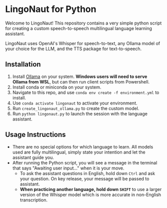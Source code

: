 # LingoNaut for Python
Welcome to LingoNaut! This repository contains a very simple python script for creating a custom speech-to-speech multilingual language learning assistant.

LingoNaut uses OpenAI's Whisper for speech-to-text, any Ollama model of your choice for the LLM, and the TTS package for text-to-speech.

## Installation
1. Install [Ollama](https://ollama.ai/) on your system. **Windows users will need to serve Ollama from WSL**, but can then run client scripts from Powershell.
2. Install conda or miniconda on your system.
3. Navigate to this repo, and use `conda env create -f environment.yml` to install.
4. Use `conda activate lingonaut` to activate your environment.
5. Run `create_lingonaut_ollama.py` to create the custom model.
6. Run `python lingonaut.py` to launch the session with the language assistant.

## Usage Instructions
- There are no special options for which language to learn. All models used are fully multilingual, simply state your intention and let the assistant guide you.
- After running the Python script, you will see a message in the terminal that says "Awaiting user input..." when it is your move.
  - To ask the assistant questions in English, hold down `Ctrl` and ask your question. On key release, your message will be passed to assistant.
  - **When practicing another language, hold down `SHIFT`** to use a larger version of the Whisper model which is more accurate in non-English transcription.
